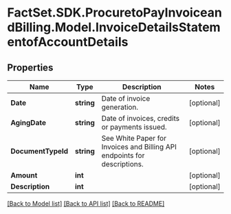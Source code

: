 # FactSet.SDK.ProcuretoPayInvoiceandBilling.Model.InvoiceDetailsStatementofAccountDetails

## Properties

Name | Type | Description | Notes
------------ | ------------- | ------------- | -------------
**Date** | **string** | Date of invoice generation. | [optional] 
**AgingDate** | **string** | Date of invoices, credits or payments issued. | [optional] 
**DocumentTypeId** | **string** | See White Paper for Invoices and Billing API endpoints for descriptions. | [optional] 
**Amount** | **int** |  | [optional] 
**Description** | **int** |  | [optional] 

[[Back to Model list]](../README.md#documentation-for-models) [[Back to API list]](../README.md#documentation-for-api-endpoints) [[Back to README]](../README.md)

